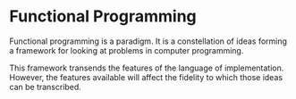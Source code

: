 # Functional Programming

Functional programming is a paradigm. It is a constellation of ideas forming a framework for looking at problems in computer programming.

This framework transends the features of the language of implementation. However, the features available will affect the fidelity to which those ideas can be transcribed.
